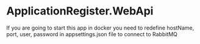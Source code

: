 # ApplicationRegister.WebApi
If you are going to start this app in docker 
you need to redefine hostName,  port, user, password 
in appsettings.json file to connect to RabbitMQ
